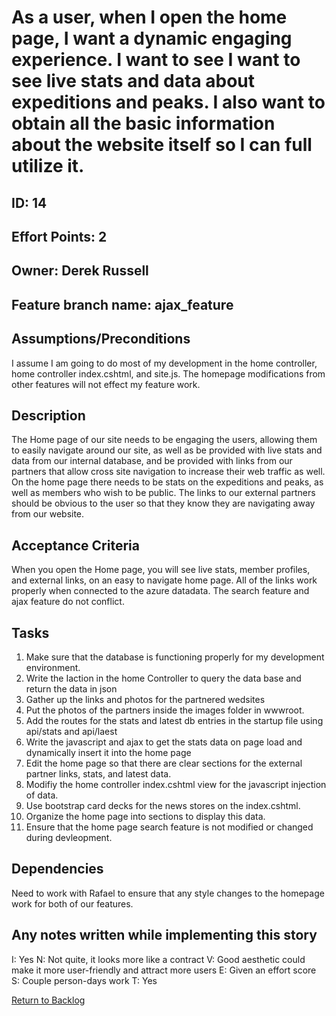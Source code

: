 # As a user, when I open the home page, I want a dynamic engaging experience. I want to see I want to see live stats and data about expeditions and peaks. I also want to  obtain all the basic information about the website itself so I can full utilize it. 

## ID: 14
## Effort Points: 2
## Owner: Derek Russell
## Feature branch name: ajax_feature

## Assumptions/Preconditions
I assume I am going to do most of my development in the home controller, home controller index.cshtml, and site.js. The homepage modifications from other features will not effect my feature work.

## Description
The Home page of our site needs to be engaging the users, allowing them to easily navigate around our site, as well as be provided with live stats and data from our internal database, and be provided with links from our partners that allow cross site navigation to increase their web traffic as well. On the home page there needs to be stats on the expeditions and peaks, as well as members who wish to be public. The links to our external partners should be obvious to the user so that they know they are navigating away from our website. 

## Acceptance Criteria
When you open the Home page, you will see live stats, member profiles, and external links, on an easy to navigate home page. All of the links work properly when connected to the azure datadata. The search feature and ajax feature do not conflict. 

## Tasks
1. Make sure that the database is functioning properly for my development environment.
2. Write the Iaction in the home Controller to query the data base and return the data in json
3. Gather up the links and photos for the partnered wedsites
4. Put the photos of the partners inside the images folder in wwwroot.
5. Add the routes for the stats and latest db entries in the startup file using api/stats and api/laest
6. Write the javascript and ajax to get the stats data on page load and dynamically insert it into the home page
7. Edit the home page so that there are clear sections for the external partner links, stats, and latest data.
8. Modifiy the home controller index.cshtml view for the javascript injection of data.
9. Use bootstrap card decks for the news stores on the index.cshtml.
10. Organize the home page into sections to display this data.
11. Ensure that the home page search feature is not modified or changed during devleopment.


## Dependencies
Need to work with Rafael to ensure that any style changes to the homepage work for both of our features.

## Any notes written while implementing this story
I: Yes
N: Not quite, it looks more like a contract
V: Good aesthetic could make it more user-friendly and attract more users
E: Given an effort score
S: Couple person-days work
T: Yes


<a href="../README.md">Return to Backlog</a>